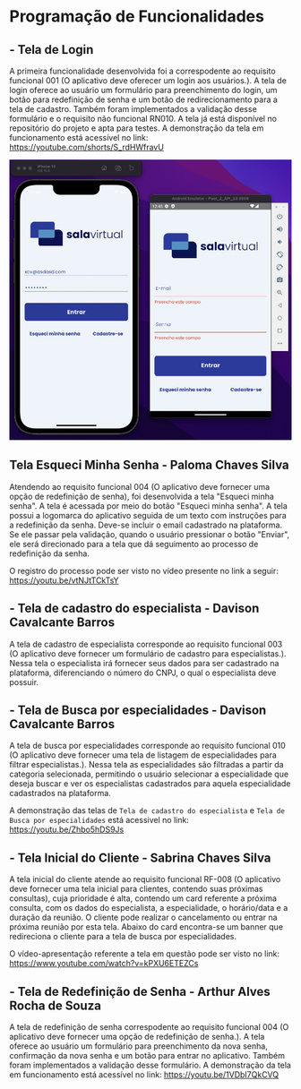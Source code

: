 # Programação de Funcionalidades

## - Tela de Login

A primeira funcionalidade desenvolvida foi a correspodente ao requisito funcional 001 (O aplicativo deve oferecer um login aos usuários.). A tela de login oferece ao usuário um formulário para preenchimento do login, um botão para redefinição de senha e um botão de redirecionamento para a tela de cadastro. Também foram implementados a validação desse formulário e o requisito não funcional RN010. 
A tela já está disponível no repositório do projeto e apta para testes. 
A demonstração da tela em funcionamento está acessível no link: https://youtube.com/shorts/S_rdHWfravU

![Demonstração](img/PF-Login.jpeg)

## Tela Esqueci Minha Senha - Paloma Chaves Silva

Atendendo ao requisito funcional 004 (O aplicativo deve fornecer uma opção de redefinição de senha), foi desenvolvida a tela "Esqueci minha senha". A tela é acessada por meio do botão "Esqueci minha senha". A tela possui a logomarca do aplicativo seguida de um texto com instruções para a redefinição da senha. Deve-se incluir o email cadastrado na plataforma. Se ele passar pela validação, quando o usuário pressionar o botão "Enviar", ele será direcionado para a tela que dá seguimento ao processo de redefinição da senha.

O registro do processo pode ser visto no vídeo presente no link a seguir: https://youtu.be/vtNJtTCkTsY


## - Tela de cadastro do especialista - Davison Cavalcante Barros

A tela de cadastro de especialista corresponde ao requisito funcional 003 (O aplicativo deve fornecer um formulário de cadastro para especialistas.). Nessa tela o especialista irá fornecer seus dados para ser cadastrado na plataforma, diferenciando o número do CNPJ, o qual o especialista deve possuir. 

## - Tela de Busca por especialidades - Davison Cavalcante Barros

A tela de busca por especialidades corresponde ao requisito funcional 010 (O aplicativo deve fornecer uma tela de listagem de especialidades para filtrar especialistas.). Nessa tela as especialidades são filtradas a partir da categoria selecionada, permitindo o usuário selecionar a especialidade que deseja buscar e ver os especialistas cadastrados para aquela especialidade cadastrados na plataforma.

A demonstração das telas de `Tela de cadastro do especialista` e `Tela de Busca por especialidades` está acessivel no link: https://youtu.be/Zhbo5hDS9Js

## - Tela Inicial do Cliente - Sabrina Chaves Silva

A tela inicial do cliente atende ao requisito funcional RF-008 (O aplicativo deve fornecer uma tela inicial para clientes, contendo suas próximas consultas), cuja prioridade é alta, contendo um card referente a próxima consulta, com os dados do especialista, a especialidade, o horário/data e a duração da reunião. O cliente pode realizar o cancelamento ou entrar na próxima reunião por esta tela. Abaixo do card encontra-se um banner que redireciona o cliente para a tela de busca por especialidades. 

O vídeo-apresentação referente a tela em questão pode ser visto no link: https://www.youtube.com/watch?v=kPXU6ETEZCs

## - Tela de Redefinição de Senha - Arthur Alves Rocha de Souza

A tela de redefinição de senha correspodente ao requisito funcional 004 (O aplicativo deve fornecer uma opção de redefinição de senha.). A tela oferece ao usuário um formulário para preenchimento da nova senha, confirmação da nova senha e um botão para entrar no aplicativo. Também foram implementados a validação desse formulário. 
A demonstração da tela em funcionamento está acessível no link: https://youtu.be/1VDbI7QkCVQ